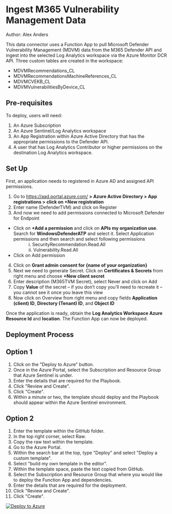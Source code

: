 # Ingest M365 Vulnerability Management Data
Author: Alex Anders

This data connector uses a Function App to pull Microsoft Defender Vulnerability Management (MDVM) data from the M365 Defender API and ingest into the selected Log Analytics workspace via the Azure Monitor DCR API. Three custom tables are created in the workspace:
- MDVMRecommendations_CL
- MDVMRecommendationsMachineReferences_CL
- MDVMCVEKB_CL
- MDVMVulnerabilitiesByDevice_CL


## **Pre-requisites**

To deploy, users will need:
1. An Azure Subscription
2. An Azure Sentinel/Log Analytics workspace
3. An App Registration within Azure Active Directory that has the appropriate permissions to the Defender API.
4. A user that has Log Analytics Contributor or higher permissions on the destination Log Analytics workspace.

## **Set Up**
First, an application needs to registered in Azure AD and assigned API permissions.
1.	Go to https://aad.portal.azure.com/ <strong>> Azure Active Directory > App registrations > click on +New registration</strong>
2.	Enter name (DefenderTVM) and click on Register
3.	And now we need to add permissions connected to Microsoft Defender for Endpoint<br>
- Click on <strong>+Add a permission</strong> and click on <strong>APIs my organization use</strong>. Search for <strong>WindowsDefenderATP</strong> and select it. Select Application permissions and then search and select following permissions <br>
&nbsp;&nbsp;&nbsp;&nbsp;&nbsp;&nbsp;&nbsp;&nbsp;&nbsp;&nbsp;&nbsp;&nbsp;i.	SecurityRecommendation.Read.All <br>
&nbsp;&nbsp;&nbsp;&nbsp;&nbsp;&nbsp;&nbsp;&nbsp;&nbsp;&nbsp;&nbsp;&nbsp;ii. Vulnerability.Read.All<br>
- Click on Add permission
4.	Click on <strong>Grant admin consent for {name of your organization}</strong>
5.	Next we need to generate Secret. Click on <strong>Certificates & Secrets</strong> from right menu and choose <strong>+New client secret</strong>
6.	Enter description (M365TVM Secret), select Never and click on Add
7.	Copy <strong>Value</strong> of the secret – if you don’t copy you’ll need to recreate it – you cannot see it once you leave this view
8.	Now click on Overview from right menu and copy fields <strong>Application (client) ID</strong>, <strong>Directory (Tenant) ID</strong>, and <strong>Object ID</strong>

Once the application is ready, obtain the <strong>Log Analytics Workspace Azure Resource Id</strong> and <strong>location</strong>. The Function App can now be deployed. 

## **Deployment Process**
## **Option 1**
1. Click on the "Deploy to Azure" button.
2. Once in the Azure Portal, select the Subscription and Resource Group that Azure Sentinel is under.
3. Enter the details that are required for the Playbook.
4. Click "Review and Create".
5. Click "Create".
6. Within a minute or two, the template should deploy and the Playbook should appear within the Azure Sentinel environment. 

## **Option 2**
1. Enter the template within the GitHub folder.
2. In the top right corner, select Raw.
3. Copy the raw text within the template.
4. Go to the Azure Portal.
5. Within the search bar at the top, type "Deploy" and select "Deploy a custom template".
6. Select "build my own template in the editor".
7. Within the template space, paste the text copied from GitHub.
8. Select the Subscription and Resource Group that where you would like to deploy the Function App and dependencies.
9. Enter the details that are required for the deployment.
10. Click "Review and Create".
11. Click "Create".

[![Deploy to Azure](https://aka.ms/deploytoazurebutton)](https://portal.azure.com/#create/Microsoft.Template/uri/https%3A%2F%2Fraw.githubusercontent.com%2Fanders-alex%2FAzure-Sentinel%2FDataConnector-M365Defender-VulnerabilityManagement%2FDataConnectors%2FM365Defender-VulnerabilityManagement%2FazureDeploy.json)
